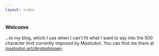 ```yaml
---
layout: index
---
```

### Welcome
...to my blog, which I use when I can't fit what I want to say into the 500 character
limit currently imposed by Mastodon. You can find me there at
<a rel="me" href="https://mastodon.art/@robphippen">mastodon.art/@robphippen</a>
